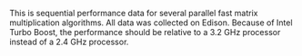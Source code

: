 This is sequential performance data for several parallel fast matrix multiplication algorithms.
All data was collected on Edison.
Because of Intel Turbo Boost, the performance should be relative to a 3.2 GHz processor instead of a 2.4 GHz processor.

